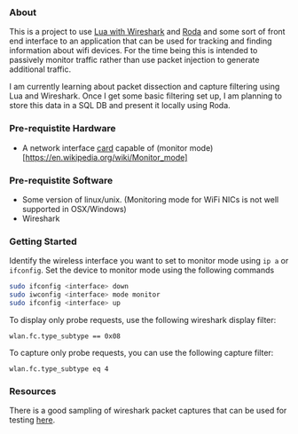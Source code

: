 ### About ###
This is a project to use [Lua with Wireshark](https://wiki.wireshark.org/Lua) and [Roda](https://github.com/jeremyevans/roda) and some sort of front end interface to an application that can be used for tracking and finding information about wifi devices.  For the time being this is intended to passively monitor traffic rather than use packet injection to generate additional traffic.

I am currently learning about packet dissection and capture filtering using Lua and Wireshark.  Once I get some basic filtering set up, I am planning to store this data in a SQL DB and present it locally using Roda.

### Pre-requistite Hardware ###
- A network interface [card](https://www.acrylicwifi.com/en/support-webinars-wifi-wireless-network-software-tools/compatible-hardware/) capable of (monitor mode)[https://en.wikipedia.org/wiki/Monitor_mode]

### Pre-requistite Software ###
- Some version of linux/unix. (Monitoring mode for WiFi NICs is not well supported in OSX/Windows)
- Wireshark

### Getting Started ###
Identify the wireless interface you want to set to monitor mode using `ip a` or `ifconfig`.
Set the device to monitor mode using the following commands
```bash
sudo ifconfig <interface> down
sudo iwconfig <interface> mode monitor
sudo ifconfig <interface> up
```

To display only probe requests, use the following wireshark display filter:
```
wlan.fc.type_subtype == 0x08
```
To capture only probe requests, you can use the following capture filter:
```
wlan.fc.type_subtype eq 4
```

### Resources ###
There is a good sampling of wireshark packet captures that can be used for testing [here](ftp://ftp.bro-ids.org/enterprise-traces/hdr-traces05/).
